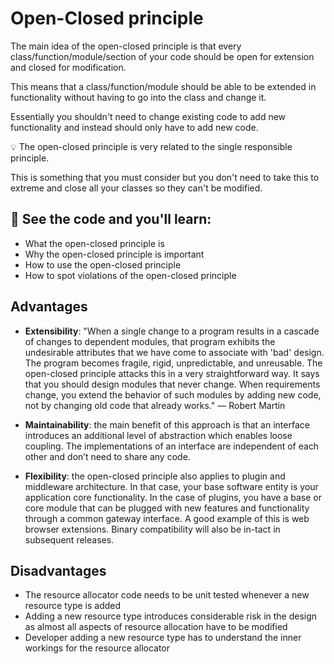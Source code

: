 # Open-Closed principle

The main idea of the open-closed principle is that every class/function/module/section of your code should be open for extension and closed for modification.

This means that a class/function/module should be able to be extended in functionality without having to go into the class and change it.

Essentially you shouldn't need to change existing code to add new functionality and instead should only have to add new code.

💡 The open-closed principle is very related to the single responsible principle.

This is something that you must consider but you don't need to take this to extreme and close all your classes so they can't be modified.

## 🧠 See the code and you'll learn:

- What the open-closed principle is
- Why the open-closed principle is important
- How to use the open-closed principle
- How to spot violations of the open-closed principle

## Advantages

- **Extensibility**: "When a single change to a program results in a cascade of changes to dependent modules, that program exhibits the undesirable attributes that we have come to associate with 'bad' design. The program becomes fragile, rigid, unpredictable, and unreusable. The open-closed principle attacks this in a very straightforward way. It says that you should design modules that never change. When requirements change, you extend the behavior of such modules by adding new code, not by changing old code that already works."
— Robert Martin 

- **Maintainability**: the main benefit of this approach is that an interface introduces an additional level of abstraction which enables loose coupling. The implementations of an interface are independent of each other and don’t need to share any code. 

- **Flexibility**: the open-closed principle also applies to plugin and middleware architecture. In that case, your base software entity is your application core functionality.
In the case of plugins, you have a base or core module that can be plugged with new features and functionality through a common gateway interface. A good example of this is web browser extensions. 
Binary compatibility will also be in-tact in subsequent releases.

## Disadvantages

- The resource allocator code needs to be unit tested whenever a new resource type is added
- Adding a new resource type introduces considerable risk in the design as almost all aspects of resource allocation have to be modified
- Developer adding a new resource type has to understand the inner workings for the resource allocator
